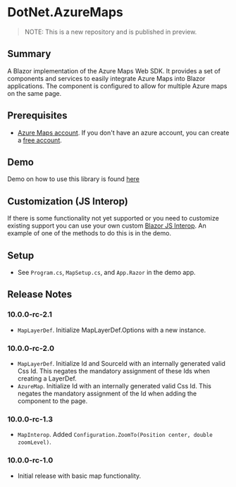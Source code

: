 # DotNet.AzureMaps

> NOTE: This is a new repository and is published in preview.

## Summary
A Blazor implementation of the Azure Maps Web SDK. 
It provides a set of components and services to easily integrate Azure Maps into Blazor applications.
The component is configured to allow for multiple Azure maps on the same page.
## Prerequisites
- [Azure Maps account](https://learn.microsoft.com/en-us/azure/azure-maps/quick-demo-map-app#create-an-azure-maps-account).
If you don't have an azure account, you can create a [free account](https://azure.microsoft.com).

## Demo
Demo on how to use this library is found 
[here](https://github.com/marqdouj/dotnet.azuremaps/tree/master/demo/Sandbox)

## Customization (JS Interop)
If there is some functionality not yet supported or you need to customize existing support
you can use your own custom [Blazor JS Interop](https://learn.microsoft.com/en-us/aspnet/core/blazor/javascript-interoperability/).
An example of one of the methods to do this is in the demo.

## Setup
- See `Program.cs`, `MapSetup.cs`, and `App.Razor` in the demo app.

## Release Notes
### 10.0.0-rc-2.1
- `MapLayerDef`. Initialize MapLayerDef.Options with a new instance.

### 10.0.0-rc-2.0
- `MapLayerDef`. Initialize Id and SourceId with an internally generated valid Css Id.
  This negates the mandatory assignment of these Ids when creating a LayerDef.
- `AzureMap`. Initialize Id with an internally generated valid Css Id.
  This negates the mandatory assignment of the Id when adding the component to the page.

### 10.0.0-rc-1.3
- `MapInterop`. Added `Configuration.ZoomTo(Position center, double zoomLevel)`.

### 10.0.0-rc-1.0
- Initial release with basic map functionality.
